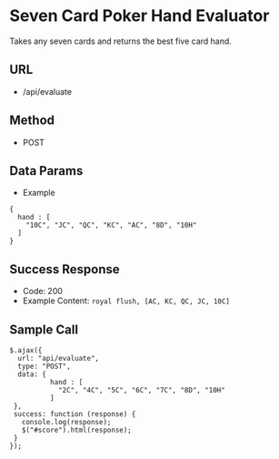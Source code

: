 
# Seven Card Poker Hand Evaluator
Takes any seven cards and returns the best five card hand.

## URL
* /api/evaluate

## Method
* POST

## Data Params
* Example
~~~~~
{
  hand : [
    "10C", "JC", "QC", "KC", "AC", "8D", "10H"
  ]
}
~~~~~

## Success Response
* Code: 200
* Example Content: `royal flush, [AC, KC, QC, JC, 10C]`

## Sample Call
~~~~~
$.ajax({
  url: "api/evaluate",
  type: "POST",
  data: {
          hand : [
            "2C", "4C", "5C", "6C", "7C", "8D", "10H"
          ]
 },
 success: function (response) {
   console.log(response);
   $("#score").html(response);
 }
});
~~~~~~
